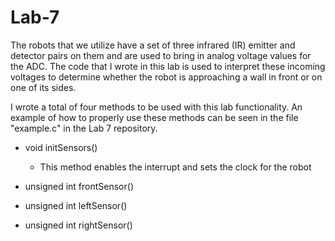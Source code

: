 Lab-7
=====

The robots that we utilize have a set of three infrared (IR) emitter and detector pairs on them and are used to bring in analog voltage values for the ADC. The code that I wrote in this lab is used to interpret these incoming voltages to determine whether the robot is approaching a wall in front or on one of its sides.

I wrote a total of four methods to be used with this lab functionality. An example of how to properly use these methods can be seen in the file "example.c" in the Lab 7 repository.

- void initSensors()
  * This method enables the interrupt and sets the clock for the robot

- unsigned int frontSensor()

- unsigned int leftSensor()

- unsigned int rightSensor()
